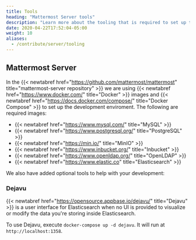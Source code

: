 ```yaml
---
title: Tools
heading: "Mattermost Server tools"
description: "Learn more about the tooling that is required to set up the developer's environment."
date: 2020-04-22T17:52:04-05:00
weight: 10
aliases:
  - /contribute/server/tooling
---
```


## Mattermost Server

In the {{< newtabref href="https://github.com/mattermost/mattermost" title="mattermost-server repository" >}} we are using {{< newtabref href="https://www.docker.com/" title="Docker" >}} images and {{< newtabref href="https://docs.docker.com/compose/" title="Docker Compose" >}} to set up the development enviroment. The following are required images:

- {{< newtabref href="https://www.mysql.com/" title="MySQL" >}}
- {{< newtabref href="https://www.postgresql.org/" title="PostgreSQL" >}}
- {{< newtabref href="https://min.io/" title="MinIO" >}}
- {{< newtabref href="https://www.inbucket.org/" title="Inbucket" >}}
- {{< newtabref href="https://www.openldap.org/" title="OpenLDAP" >}}
- {{< newtabref href="https://www.elastic.co" title="Elasticsearch" >}}

We also have added optional tools to help with your development:

### Dejavu

{{< newtabref href="https://opensource.appbase.io/dejavu/" title="Dejavu" >}} is a user interface for Elasticsearch when no UI is provided to visualize or modify the data you're storing inside Elasticsearch.

To use Dejavu, execute `docker-compose up -d dejavu`. It will run at `http://localhost:1358`.
